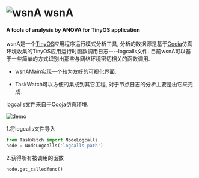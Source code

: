 # ![wsnA](https://user-images.githubusercontent.com/10429180/27527222-23499754-5a7d-11e7-9fc2-afba0b392230.png "Logo")  wsnA 
#### A tools of analysis by ANOVA for TinyOS application

wsnA是一个[TinyOS](http://tinyos.stanford.edu/)应用程序运行模式分析工具, 分析的数据源是基于[Cooja](https://github.com/yulincoder/contiki)仿真环境收集的TinyOS应用运行时函数调用日志----logcalls文件.
目前wsnA可以基于一些简单的方式识别出那些与网络环境密切相关的函数调用.

* wsnAMain实现一个较为友好的可视化界面.

* TaskWatch可以方便的集成到其它工程, 对于节点日志的分析主要是由它来完成.

logcalls文件来自于[Cooja](https://github.com/yulincoder/contiki)仿真环境.

![demo](https://user-images.githubusercontent.com/10429180/27587259-47c22da4-5b76-11e7-8f1e-2b98475cf824.png)

1.将logcalls文件导入
``` python
from TaskWatch import NodeLogcalls
node = NodeLogcalls('logcalls path')
```

2.获得所有被调用的函数
``` python
node.get_calledfunc()
```




